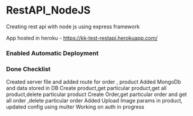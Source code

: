 # RestAPI_NodeJS

Creating rest api with node js using express framework

App hosted in heroku - https://kk-test-restapi.herokuapp.com/

### Enabled Automatic Deployment

### Done Checklist

 Created server file and added route for order , product
 Added MongoDb and data stored in DB
 Create product,get particular product,get all product,delete particular product
 Create Order,get particular order and get all order ,delete particular order
 Added Upload Image params in product, updated config using multer
 Working on auth in progress